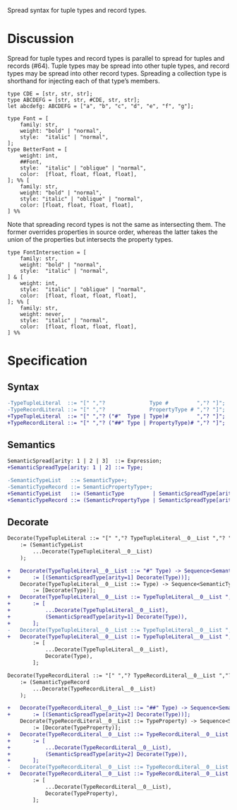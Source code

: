 Spread syntax for tuple types and record types.

# Discussion
Spread for tuple types and record types is parallel to spread for tuples and records (#64). Tuple types may be spread into other tuple types, and record types may be spread into other record types. Spreading a collection type is shorthand for injecting each of that type’s members.
```cp
type CDE = [str, str, str];
type ABCDEFG = [str, str, #CDE, str, str];
let abcdefg: ABCDEFG = ["a", "b", "c", "d", "e", "f", "g"];
```
```cp
type Font = [
	family: str,
	weight: "bold" | "normal",
	style:  "italic" | "normal",
];
type BetterFont = [
	weight: int,
	##Font,
	style:  "italic" | "oblique" | "normal",
	color:  [float, float, float, float],
]; %% [
	family: str,
	weight: "bold" | "normal",
	style: "italic" | "oblique" | "normal",
	color: [float, float, float, float],
] %%
```

Note that spreading record types is not the same as intersecting them. The former overrides properties in source order, whereas the latter takes the union of the properties but intersects the property types.
```cp
type FontIntersection = [
	family: str,
	weight: "bold" | "normal",
	style:  "italic" | "normal",
] & [
	weight: int,
	style:  "italic" | "oblique" | "normal",
	color:  [float, float, float, float],
]; %% [
	family: str,
	weight: never,
	style:  "italic" | "normal",
	color:  [float, float, float, float],
] %%
```

# Specification

## Syntax
```diff
-TypeTupleLiteral  ::= "[" ","?              Type #         ","? "]";
-TypeRecordLiteral ::= "[" ","?              PropertyType # ","? "]";
+TypeTupleLiteral  ::= "[" ","? ("#"  Type | Type)#         ","? "]";
+TypeRecordLiteral ::= "[" ","? ("##" Type | PropertyType)# ","? "]";
```

## Semantics
```diff
SemanticSpread[arity: 1 | 2 | 3]  ::= Expression;
+SemanticSpreadType[arity: 1 | 2] ::= Type;

-SemanticTypeList   ::= SemanticType+;
-SemanticTypeRecord ::= SemanticPropertyType+;
+SemanticTypeList   ::= (SemanticType         | SemanticSpreadType[arity: 1])+;
+SemanticTypeRecord ::= (SemanticPropertyType | SemanticSpreadType[arity: 2])+;
```

## Decorate
```diff
Decorate(TypeTupleLiteral ::= "[" ","? TypeTupleLiteral__0__List ","? "]") -> SemanticTypeList
	:= (SemanticTypeList
		...Decorate(TypeTupleLiteral__0__List)
	);

+	Decorate(TypeTupleLiteral__0__List ::= "#" Type) -> Sequence<SemanticSpreadType>
+		:= [(SemanticSpreadType[arity=1] Decorate(Type))];
	Decorate(TypeTupleLiteral__0__List ::= Type) -> Sequence<SemanticType>
		:= [Decorate(Type)];
+	Decorate(TypeTupleLiteral__0__List ::= TypeTupleLiteral__0__List "," "#" Type) -> Sequence<SemanticType | SemanticSpreadType>
+		:= [
+			...Decorate(TypeTupleLiteral__0__List),
+			(SemanticSpreadType[arity=1] Decorate(Type)),
+		];
-	Decorate(TypeTupleLiteral__0__List ::= TypeTupleLiteral__0__List "," Type) -> Sequence<SemanticType>
+	Decorate(TypeTupleLiteral__0__List ::= TypeTupleLiteral__0__List "," Type) -> Sequence<SemanticType | SemanticSpreadType>
		:= [
			...Decorate(TypeTupleLiteral__0__List),
			Decorate(Type),
		];

Decorate(TypeRecordLiteral ::= "[" ","? TypeRecordLiteral__0__List ","? "]") -> SemanticTypeRecord
	:= (SemanticTypeRecord
		...Decorate(TypeRecordLiteral__0__List)
	);

+	Decorate(TypeRecordLiteral__0__List ::= "##" Type) -> Sequence<SemanticSpreadType>
+		:= [(SemanticSpreadType[arity=2] Decorate(Type))];
	Decorate(TypeRecordLiteral__0__List ::= TypeProperty) -> Sequence<SemanticTypeProperty>
		:= [Decorate(TypeProperty)];
+	Decorate(TypeRecordLiteral__0__List ::= TypeRecordLiteral__0__List "," "##" Type) -> Sequence<SemanticTypeProperty | SemanticSpreadType>
+		:= [
+			...Decorate(TypeRecordLiteral__0__List),
+			(SemanticSpreadType[arity=2] Decorate(Type)),
+		];
-	Decorate(TypeRecordLiteral__0__List ::= TypeRecordLiteral__0__List "," TypeProperty) -> Sequence<SemanticTypeProperty>
+	Decorate(TypeRecordLiteral__0__List ::= TypeRecordLiteral__0__List "," TypeProperty) -> Sequence<SemanticTypeProperty | SemanticSpreadType>
		:= [
			...Decorate(TypeRecordLiteral__0__List),
			Decorate(TypeProperty),
		];
```

